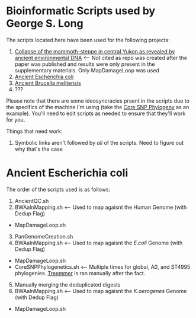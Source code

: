 # Bioinformatic Scripts used by George S. Long

The scripts located here have been used for the following projects:
1. [Collapse of the mammoth-steppe in central Yukon as revealed by ancient environmental DNA](https://doi.org/10.1038/s41467-021-27439-6) <-- Not cited as repo was created after the paper was published and results were only present in the supplementary materials. Only MapDamageLoop was used
2. [Ancient Escherichia coli](https://github.com/longg2/AncientEcoli)
3. [Ancient Brucella melitensis](https://github.com/longg2/Brucella)
4. ???

Please note that there are some ideosyncracies prsent in the scripts due to the specifics of the machine I'm using (take the [Core SNP Phylogeny](https://github.com/longg2/LongBioinformatics/blob/master/CoreSNPPhylogenetics.sh) as an example). You'll need to edit scripts as needed to ensure that they'll work for you.

Things that need work:
1. Symbolic links aren't followed by *all* of the scripts. Need to figure out why that's the case

# Ancient Escherichia coli
The order of the scripts used is as follows:
1. AncientQC.sh
2. BWAalnMapping.sh <-- Used to map agaisnt the Human Genome (with Dedup Flag)
  * MapDamageLoop.sh
3. PanGenomeCreation.sh
4. BWAalnMapping.sh <-- Used to map agaisnt the _E.coli_ Genome (with Dedup Flag)
  * MapDamageLoop.sh
  * CoreSNPPhylogenetics.sh <-- Multiple times for global, A0, and ST4995 phylogenies. [Treemmer](https://github.com/fmenardo/Treemmer) is ran manually after the fact.
5. Manually merging the deduplicated digests
6. BWAalnMapping.sh <-- Used to map agaisnt the _K.aerogenes_ Genome (with Dedup Flag)
  * MapDamageLoop.sh
